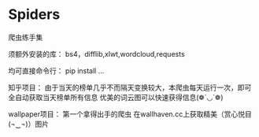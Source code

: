 # Spiders
爬虫练手集

须额外安装的库：
bs4，difflib,xlwt,wordcloud,requests

均可直接命令行：
  pip install ...

知乎项目：
  由于当天的榜单几乎不而隔天变换较大，本爬虫每天运行一次，即可全自动获取当天榜单所有信息
  优美的词云图可以快速获得信息(❁´◡`❁)
  
wallpaper项目：
    第一个拿得出手的爬虫
    在wallhaven.cc上获取精美（赏心悦目(¬‿¬)）图片
